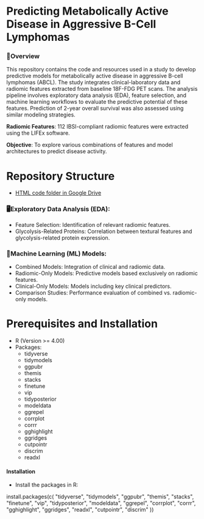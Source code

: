 # Predicting Metabolically Active Disease in Aggressive B-Cell Lymphomas
### 📖Overview
This repository contains the code and resources used in a study to develop predictive models for metabolically active disease in aggressive B-cell lymphomas (ABCL). The study integrates clinical-laboratory data and radiomic features extracted from baseline 18F-FDG PET scans. The analysis pipeline involves exploratory data analysis (EDA), feature selection, and machine learning workflows to evaluate the predictive potential of these features. Prediction of 2-year overall survival was also assessed using similar modeling strategies.

**Radiomic Features**: 112 IBSI-compliant radiomic features were extracted using the LIFEx software.

**Objective**: To explore various combinations of features and model architectures to predict disease activity.

# Repository Structure

- [HTML code folder in Google Drive](https://drive.google.com/drive/u/0/folders/1p9nfra71X9MXYBI6lSm_Lpv_ZU1jSel9)

### 🖥️Exploratory Data Analysis (EDA):
- Feature Selection: Identification of relevant radiomic features.
- Glycolysis-Related Proteins: Correlation between textural features and glycolysis-related protein expression.

### 🧠Machine Learning (ML) Models:

- Combined Models: Integration of clinical and radiomic data.
- Radiomic-Only Models: Predictive models based exclusively on radiomic features.
- Clinical-Only Models: Models including key clinical predictors.
- Comparison Studies: Performance evaluation of combined vs. radiomic-only models.

# Prerequisites and Installation
- R (Version >= 4.00)
- Packages:
   - tidyverse
   - tidymodels
   - ggpubr
   - themis
   - stacks
   - finetune
   - vip
   - tidyposterior
   - modeldata
   - ggrepel
   - corrplot
   - corrr
   - gghighlight
   - ggridges
   - cutpointr
   - discrim
   - readxl

 #### Installation
 - Install the packages in R:

 install.packages(c(
  "tidyverse",
  "tidymodels",
  "ggpubr",
  "themis",
  "stacks",
  "finetune",
  "vip",
  "tidyposterior",
  "modeldata",
  "ggrepel",
  "corrplot",
  "corrr",
  "gghighlight",
  "ggridges",
  "readxl",
  "cutpointr",
  "discrim"
))
